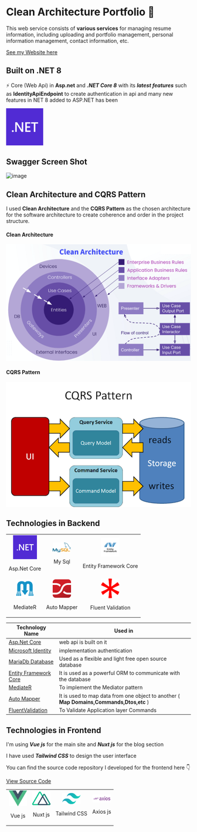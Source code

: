 # Clean Architecture Portfolio 🎩

This web service consists of **various services** for managing resume information, including uploading and portfolio management, personal information management, contact information, etc.

[See my Website here](https://imrostami.ir)



## Built on .NET 8
⚡️ Core (Web Api) in **Asp.net** and ***.NET Core 8*** with its ***latest features*** such as **IdentityApiEndpoint** to create authentication in api and many new features in NET 8 added to ASP.NET has been

<Img src="./docImages/dotnet.png" alt="dotnet" style="width:20%"/>

## Swagger Screen Shot

![image](https://github.com/user-attachments/assets/5c830791-77da-4f2b-be1c-02b2a45891ac)



## Clean Architecture and CQRS Pattern

I used **Clean Architecture** and the **CQRS Pattern** as the chosen architecture for the software architecture to create coherence and order in the project structure.

#### Clean Architecture
<Img src="./docImages/clean.png" alt="clean" style="width:70vw"/>

#### CQRS Pattern
<Img src="./docImages/cqrs.png" alt="cqrs" style="width:70vw"/>

## Technologies in Backend

<table>
    <tr>
        <td style="text-align: center;">
            <img src="./docImages/dotnet.png" alt="aspnetcore" style="width: 65px;">
            <p>Asp.Net Core</p>
        </td>
        <td style="text-align: center;">
            <img src="./docImages/mysql.png" alt="My SQL" style="width: 50px;">
            <p>My Sql</p>
        </td>
        <td style="text-align: center;">
            <img src="./docImages/ef.png" alt="Entity Freamwork" style="width: 50px;">
            <p>Entity Framework Core</p>
        </td>
    </tr>
    <tr>
        <td style="text-align: center;">
            <img src="./docImages/medaitr.png" alt="MediateR" style="width: 50px;">
            <p>MediateR</p>
        </td>
        <td style="text-align: center;">
            <img src="./docImages/automapper.png" alt="Auto Mapper" style="width: 50px;">
            <p>Auto Mapper</p>
        </td>
        <td style="text-align: center;">
            <img src="./docImages/flv.png" alt="FluentValidation" style="width: 50px;">
            <p>Fluent Validation</p>
        </td>
    </tr>
</table>






| Technology Name | Used in |
|-----------------|---------|
| [Asp.Net Core](https://dotnet.microsoft.com/en-us/apps/aspnet) | web api is built on it|
| [Microsoft Identity](https://learn.microsoft.com/en-us/aspnet/core/security/authentication/identity?view=aspnetcore-8.0&tabs=visual-studio) | implementation authentication
| [MariaDb Database](https://mariadb.org/) | Used as a flexible and light free open source database
| [Entity Framework Core](https://learn.microsoft.com/en-us/ef/) | It is used as a powerful ORM to communicate with the database|
| [MediateR](https://github.com/jbogard/MediatR) | To implement the Mediator pattern |
| [Auto Mapper](https://automapper.org/) | It is used to map data from one object to another ( **Map Domains,Commands,Dtos,etc** )|
| [FluentValidation](https://fluentvalidation.net/) | To Validate Application layer Commands|





## Technologies in Frontend

I'm using ***Vue js*** for the main site and ***Nuxt js*** for the blog section

I have used ***Tailwind CSS*** to design the user interface

 You can find the source code repository I developed for the frontend here 👇

[View Source Code](#)



<table>
    <tr>
        <td style="text-align: center;">
            <img src="./docImages/vue.webp" alt="Vue js" style="width: 50px;">
            <p>Vue js</p>
        </td>
        <td style="text-align: center;">
            <img src="./docImages/nuxt.png" alt="Nuxt js" style="width: 50px;">
            <p>Nuxt js</p>
        </td>
        <td style="text-align: center;">
            <img src="./docImages/tailwind.png" alt="Tailwind CSS" style="width: 50px;">
            <p>Tailwind CSS</p>
        </td>
        <td style="text-align: center;">
            <img src="./docImages/axios.png" alt="Axios" style="width: 50px;">
            <p>Axios js</p>
        </td>
    </tr>
</table>
